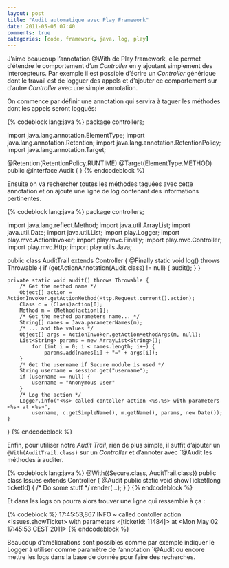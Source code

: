```yaml
---
layout: post
title: "Audit automatique avec Play Framework"
date: 2011-05-05 07:40
comments: true
categories: [code, framework, java, log, play]
---
```


J’aime beaucoup l’annotation @With de Play framework, elle permet d’étendre le comportement d’un _Controller_ en y ajoutant simplement des intercepteurs. Par exemple il est possible d’écrire un _Controller_ générique dont le travail est de logguer des appels et d’ajouter ce comportement sur d’autre _Controller_ avec une simple annotation.

<!-- more -->

On commence par définir une annotation qui servira à taguer les méthodes dont les appels seront loggués:

{% codeblock lang:java %}
package controllers;

import java.lang.annotation.ElementType;
import java.lang.annotation.Retention;
import java.lang.annotation.RetentionPolicy;
import java.lang.annotation.Target;

@Retention(RetentionPolicy.RUNTIME)
@Target(ElementType.METHOD)
public @interface Audit { }
{% endcodeblock %}

Ensuite on va rechercher toutes les méthodes taguées avec cette annotation et on ajoute une ligne de log contenant des informations pertinentes.


{% codeblock lang:java %}
package controllers;

import java.lang.reflect.Method;
import java.util.ArrayList;
import java.util.Date;
import java.util.List;
import play.Logger;
import play.mvc.ActionInvoker;
import play.mvc.Finally;
import play.mvc.Controller;
import play.mvc.Http;
import play.utils.Java;

public class AuditTrail extends Controller
{
    @Finally
    static void log() throws Throwable {
        if (getActionAnnotation(Audit.class) != null) {
            audit();
        }
    }

    private static void audit() throws Throwable {
        /* Get the method name */
        Object[] action = ActionInvoker.getActionMethod(Http.Request.current().action);
        Class c = (Class)action[0];
        Method m = (Method)action[1];
        /* Get the method parameters name... */
        String[] names = Java.parameterNames(m);
        /* ... and the values */
        Object[] args = ActionInvoker.getActionMethodArgs(m, null);
        List<String> params = new ArrayList<String>();
            for (int i = 0; i < names.length; i++) {
                params.add(names[i] + "=" + args[i]);
        }
        /* Get the username if Secure module is used */
        String username = session.get("username");
        if (username == null) {
            username = "Anonymous User"
        }
        /* Log the action */
        Logger.info("<%s> called contoller action <%s.%s> with parameters <%s> at <%s>",
            username, c.getSimpleName(), m.getName(), params, new Date());
    }
}
{% endcodeblock %}

Enfin, pour utiliser notre _Audit Trail_, rien de plus simple, il suffit d’ajouter un `@With(AuditTrail.class)` sur un _Controller_ et d’annoter avec `@Audit les méthodes à auditer.


{% codeblock lang:java %}
@With({Secure.class, AuditTrail.class})
public class Issues extends Controller
{
    @Audit
    public static void showTicket(long ticketId) {
        /* Do some stuff */
        render(...);
    }
}
{% endcodeblock %}

Et dans les logs on pourra alors trouver une ligne qui ressemble à ça :


{% codeblock %}
17:45:53,867 INFO  ~ <johndoe> called contoller action <Issues.showTicket> with parameters <[ticketId: 11484]> at <Mon May 02 17:45:53 CEST 2011>
{% endcodeblock %}

Beaucoup d’améliorations sont possibles comme par exemple indiquer le Logger à utiliser comme paramètre de l’annotation `@Audit ou encore mettre les logs dans la base de donnée pour faire des recherches.

